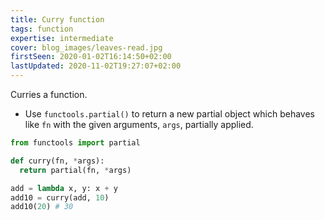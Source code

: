 ```yaml
---
title: Curry function
tags: function
expertise: intermediate
cover: blog_images/leaves-read.jpg
firstSeen: 2020-01-02T16:14:50+02:00
lastUpdated: 2020-11-02T19:27:07+02:00
---
```


Curries a function.

- Use `functools.partial()` to return a new partial object which behaves like `fn` with the given arguments, `args`, partially applied.

```py
from functools import partial

def curry(fn, *args):
  return partial(fn, *args)
```

```py
add = lambda x, y: x + y
add10 = curry(add, 10)
add10(20) # 30
```
